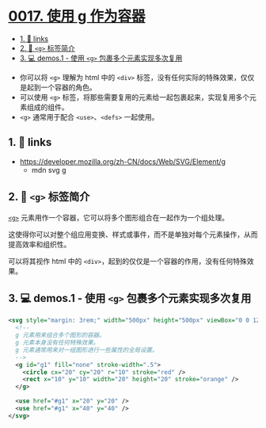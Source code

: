# [0017. 使用 g 作为容器](https://github.com/Tdahuyou/svg/tree/main/0017.%20%E4%BD%BF%E7%94%A8%20g%20%E4%BD%9C%E4%B8%BA%E5%AE%B9%E5%99%A8)

<!-- region:toc -->
- [1. 🔗 links](#1--links)
- [2. 📒 `<g>` 标签简介](#2--g-标签简介)
- [3. 💻 demos.1 - 使用 `<g>` 包裹多个元素实现多次复用](#3--demos1---使用-g-包裹多个元素实现多次复用)
<!-- endregion:toc -->
- 你可以将 `<g>` 理解为 html 中的 `<div>` 标签，没有任何实际的特殊效果，仅仅是起到一个容器的角色。
- 可以使用 `<g>` 标签，将那些需要复用的元素给一起包裹起来，实现复用多个元素组成的组件。
- `<g>` 通常用于配合 `<use>`、`<defs>` 一起使用。

## 1. 🔗 links

- https://developer.mozilla.org/zh-CN/docs/Web/SVG/Element/g
  - mdn svg g

## 2. 📒 `<g>` 标签简介

[`<g>`](https://developer.mozilla.org/zh-CN/docs/Web/SVG/Element/g) 元素用作一个容器，它可以将多个图形组合在一起作为一个组处理。

这使得你可以对整个组应用变换、样式或事件，而不是单独对每个元素操作，从而提高效率和组织性。

可以将其视作 html 中的 `<div>`，起到的仅仅是一个容器的作用，没有任何特殊效果。

## 3. 💻 demos.1 - 使用 `<g>` 包裹多个元素实现多次复用

```xml
<svg style="margin: 3rem;" width="500px" height="500px" viewBox="0 0 120 120" xmlns="http://www.w3.org/2000/svg">
  <!--
  g 元素用来组合多个图形的容器。
  g 元素本身没有任何特殊效果。
  g 元素通常用来对一组图形进行一些属性的全局设置。
  -->
  <g id="g1" fill="none" stroke-width=".5">
    <circle cx="20" cy="20" r="10" stroke="red" />
    <rect x="10" y="10" width="20" height="20" stroke="orange" />
  </g>

  <use href="#g1" x="20" y="20" />
  <use href="#g1" x="40" y="40" />
</svg>
```